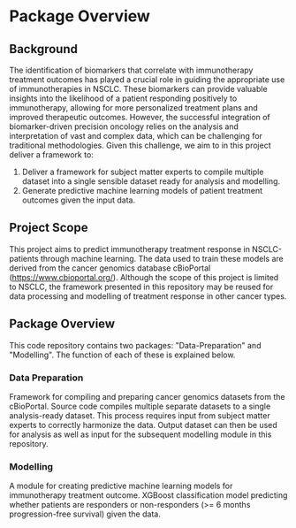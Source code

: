 # Package Overview

## Background
The identification of biomarkers that correlate with immunotherapy treatment outcomes has played a crucial role in guiding the appropriate use of immunotherapies in NSCLC. These biomarkers can provide valuable insights into the likelihood of a patient responding positively to immunotherapy, allowing for more personalized treatment plans and improved therapeutic outcomes. However, the successful integration of biomarker-driven precision oncology relies on the analysis and interpretation of vast and complex data, which can be challenging for traditional methodologies. Given this challenge, we aim to in this project deliver a framework to:
1) Deliver a framework for subject matter experts to compile multiple dataset into a single sensible dataset ready for analysis and modelling.
2) Generate predictive machine learning models of patient treatment outcomes given the input data.

## Project Scope
This project aims to predict immunotherapy treatment response in NSCLC-patients through machine learning. The data used to train these models are derived from the cancer genomics database cBioPortal (https://www.cbioportal.org/). 
Although the scope of this project is limited to NSCLC, the framework presented in this repository may be reused for data processing and modelling of treatment response in other cancer types. 

## Package Overview
This code repository contains two packages: "Data-Preparation" and "Modelling". The function of each of these is explained below. 

### Data Preparation
Framework for compiling and preparing cancer genomics datasets from the cBioPortal. Source code compiles multiple separate datasets to a single analysis-ready dataset. This process requires input from subject matter experts to correctly harmonize the data. Output dataset can then be used for analysis as well as input for the subsequent modelling module in this repository. 

### Modelling
A module for creating predictive machine learning models for immunotherapy treatment outcome. XGBoost classification model predicting whether patients are responders or non-responders (>= 6 months progression-free survival) given the data. 
